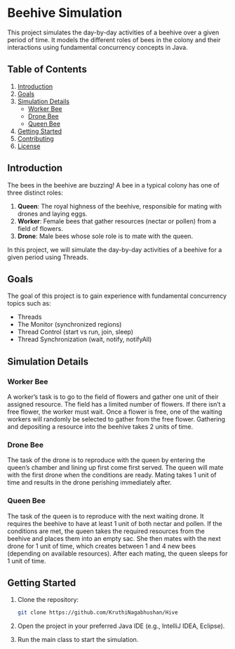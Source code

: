 # Beehive Simulation

This project simulates the day-by-day activities of a beehive over a given period of time. It models the different roles of bees in the colony and their interactions using fundamental concurrency concepts in Java.

## Table of Contents

1. [Introduction](#introduction)
2. [Goals](#goals)
3. [Simulation Details](#simulation-details)
    - [Worker Bee](#worker-bee)
    - [Drone Bee](#drone-bee)
    - [Queen Bee](#queen-bee)
4. [Getting Started](#getting-started)
5. [Contributing](#contributing)
6. [License](#license)

## Introduction

The bees in the beehive are buzzing! A bee in a typical colony has one of three distinct roles:

1. **Queen**: The royal highness of the beehive, responsible for mating with drones and laying eggs.
2. **Worker**: Female bees that gather resources (nectar or pollen) from a field of flowers.
3. **Drone**: Male bees whose sole role is to mate with the queen.

In this project, we will simulate the day-by-day activities of a beehive for a given period using Threads.

## Goals

The goal of this project is to gain experience with fundamental concurrency topics such as:
- Threads
- The Monitor (synchronized regions)
- Thread Control (start vs run, join, sleep)
- Thread Synchronization (wait, notify, notifyAll)

## Simulation Details

### Worker Bee

A worker’s task is to go to the field of flowers and gather one unit of their assigned resource. The field has a limited number of flowers. If there isn’t a free flower, the worker must wait. Once a flower is free, one of the waiting workers will randomly be selected to gather from the free flower. Gathering and depositing a resource into the beehive takes 2 units of time.

### Drone Bee

The task of the drone is to reproduce with the queen by entering the queen’s chamber and lining up first come first served. The queen will mate with the first drone when the conditions are ready. Mating takes 1 unit of time and results in the drone perishing immediately after.

### Queen Bee

The task of the queen is to reproduce with the next waiting drone. It requires the beehive to have at least 1 unit of both nectar and pollen. If the conditions are met, the queen takes the required resources from the beehive and places them into an empty sac. She then mates with the next drone for 1 unit of time, which creates between 1 and 4 new bees (depending on available resources). After each mating, the queen sleeps for 1 unit of time.

## Getting Started

1. Clone the repository:
    ```sh
    git clone https://github.com/KruthiNagabhushan/Hive
    ```

2. Open the project in your preferred Java IDE (e.g., IntelliJ IDEA, Eclipse).

3. Run the main class to start the simulation.

